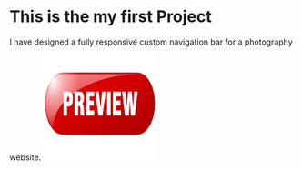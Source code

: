 # This is the my first Project
I have designed a fully responsive custom navigation bar for a photography website.
<img src="https://github.com/coder-yansh/MiniProjectCSS/blob/e19078e158297c12dc67c4d7fa4264060d7d46b2/preview.png" alt="Preview image" width="200" height="200">
